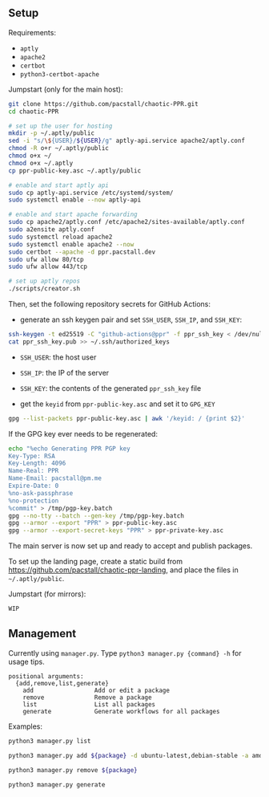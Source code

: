 ## Setup

Requirements:
- `aptly`
- `apache2`
- `certbot`
- `python3-certbot-apache`

Jumpstart (only for the main host):
```bash
git clone https://github.com/pacstall/chaotic-PPR.git
cd chaotic-PPR

# set up the user for hosting
mkdir -p ~/.aptly/public
sed -i "s/\${USER}/${USER}/g" aptly-api.service apache2/aptly.conf
chmod -R o+r ~/.aptly/public
chmod o+x ~/
chmod o+x ~/.aptly
cp ppr-public-key.asc ~/.aptly/public

# enable and start aptly api
sudo cp aptly-api.service /etc/systemd/system/
sudo systemctl enable --now aptly-api

# enable and start apache forwarding
sudo cp apache2/aptly.conf /etc/apache2/sites-available/aptly.conf
sudo a2ensite aptly.conf
sudo systemctl reload apache2
sudo systemctl enable apache2 --now
sudo certbot --apache -d ppr.pacstall.dev
sudo ufw allow 80/tcp
sudo ufw allow 443/tcp

# set up aptly repos
./scripts/creator.sh
```
Then, set the following repository secrets for GitHub Actions:
- generate an ssh keygen pair and set `SSH_USER`, `SSH_IP`, and `SSH_KEY`:
```bash
ssh-keygen -t ed25519 -C "github-actions@ppr" -f ppr_ssh_key < /dev/null
cat ppr_ssh_key.pub >> ~/.ssh/authorized_keys
```
  - `SSH_USER`: the host user
  - `SSH_IP`: the IP of the server
  - `SSH_KEY`: the contents of the generated `ppr_ssh_key` file

- get the `keyid` from `ppr-public-key.asc` and set it to `GPG_KEY`
```bash
gpg --list-packets ppr-public-key.asc | awk '/keyid: / {print $2}'
```

If the GPG key ever needs to be regenerated:
```bash
echo "%echo Generating PPR PGP key
Key-Type: RSA
Key-Length: 4096
Name-Real: PPR
Name-Email: pacstall@pm.me
Expire-Date: 0
%no-ask-passphrase
%no-protection
%commit" > /tmp/pgp-key.batch
gpg --no-tty --batch --gen-key /tmp/pgp-key.batch
gpg --armor --export "PPR" > ppr-public-key.asc
gpg --armor --export-secret-keys "PPR" > ppr-private-key.asc
```

The main server is now set up and ready to accept and publish packages.

To set up the landing page, create a static build from https://github.com/pacstall/chaotic-ppr-landing, and place the files in `~/.aptly/public`.

Jumpstart (for mirrors):
```bash
WIP
```

## Management

Currently using `manager.py`. Type `python3 manager.py {command} -h` for usage tips.
```
positional arguments:
  {add,remove,list,generate}
    add                 Add or edit a package
    remove              Remove a package
    list                List all packages
    generate            Generate workflows for all packages
```

Examples:

```bash
python3 manager.py list

python3 manager.py add ${package} -d ubuntu-latest,debian-stable -a amd64,arm64

python3 manager.py remove ${package}

python3 manager.py generate
```





